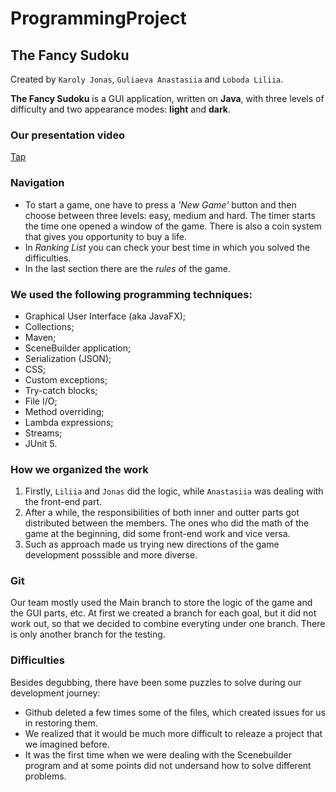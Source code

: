 # ProgrammingProject 

## The Fancy Sudoku

Created by `Karoly Jonas`, `Guliaeva Anastasiia` and `Loboda Liliia`.

 **The Fancy Sudoku** is a GUI application, written on **Java**, with three levels of difficulty and two appearance modes: **light** and **dark**. 


### Our presentation video 

[Tap](https://youtu.be/w3pSGzXMTAM?si=yI2hDWLQX40eKyMI)

### Navigation

 * To start a game, one have to press a *'New Game'* button and then choose between three levels: easy, medium and hard. The timer starts the time one opened a window of the game. There is also a coin system that gives you opportunity to buy a life.
 * In *Ranking List* you can check your best time in which you solved the difficulties.
* In the last section there are the *rules* of the game. 

### We used the following programming techniques: 

* Graphical User Interface (aka JavaFX);
* Collections;
* Maven;
* SceneBuilder application;
* Serialization (JSON);
* CSS;
* Custom exceptions;
* Try-catch blocks;
* File I/O;
* Method overriding;
* Lambda expressions;
* Streams;
* JUnit 5.


### How we organized the work 
1) Firstly, `Liliia` and `Jonas` did the logic, while `Anastasiia` was dealing with the front-end part.
2) After a while, the responsibilities of both inner and outter parts got distributed between the members. The ones who did the math of the game at the beginning, did some front-end work and vice versa.
3) Such as approach made us trying new directions of the game development posssible and more diverse.


###  Git 

Our team mostly used the Main branch to store the logic of the game and the GUI parts, etc. At first we created a branch for each goal, but it did not work out, so that we decided to combine everyting under one branch. There is only another branch for the testing. 
### Difficulties 

Besides degubbing, there have been some puzzles to solve during our development journey: 
* Github deleted a few times some of the files, which created issues for us in restoring them.
* We realized that it would be much more difficult to releaze a project that we imagined before.
* It was the first time when we were dealing with the Scenebuilder program and at some points did not undersand how to solve different problems.


 
